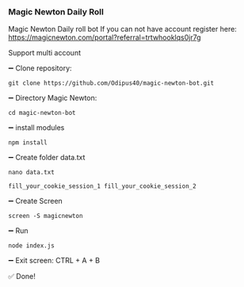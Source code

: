 ### Magic Newton Daily Roll

Magic Newton Daily roll bot
If you can not have account register here:
https://magicnewton.com/portal?referral=trtwhooklqs0jr7g

Support multi account

➖ Clone repository:
```
git clone https://github.com/Odipus40/magic-newton-bot.git
```

➖ Directory Magic Newton:
```
cd magic-newton-bot
```

➖ install modules
```
npm install
```

➖ Create folder data.txt
```
nano data.txt
```
`
fill_your_cookie_session_1
fill_your_cookie_session_2
`


➖ Create Screen
```
screen -S magicnewton
```
➖ Run
```
node index.js
```

➖ Exit screen:
CTRL + A + B

✅ Done!
